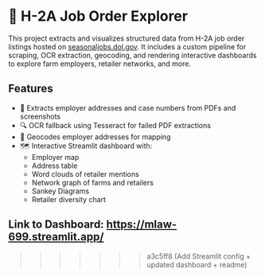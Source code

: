 # 🧅 H-2A Job Order Explorer

This project extracts and visualizes structured data from H-2A job order listings hosted on [seasonaljobs.dol.gov](https://seasonaljobs.dol.gov). It includes a custom pipeline for scraping, OCR extraction, geocoding, and rendering interactive dashboards to explore farm employers, retailer networks, and more.

## Features

- 📄 Extracts employer addresses and case numbers from PDFs and screenshots
- 🔍 OCR fallback using Tesseract for failed PDF extractions
- 📍 Geocodes employer addresses for mapping
- 🗺️ Interactive Streamlit dashboard with:
  - Employer map
  - Address table
  - Word clouds of retailer mentions
  - Network graph of farms and retailers
  - Sankey Diagrams
  - Retailer diversity chart

## Link to Dashboard: https://mlaw-699.streamlit.app/
>>>>>>> a3c5ff8 (Add Streamlit config + updated dashboard + readme)
